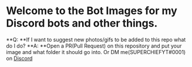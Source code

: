 Welcome to the Bot Images for my Discord bots and other things.
=============================================================



**Q: **If I want to suggest new photos/gifs to be added to this repo what do I do?
**A: **Open a PR(Pull Request) on this repository and put your image and what folder it should go into. Or DM me(SUPERCHIEFYT#0001) on [Discord]( https://discord.gg/qafHJ63)

